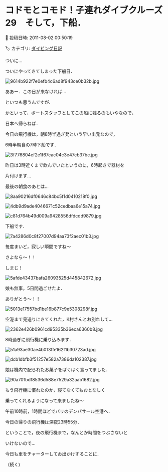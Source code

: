 # コドモとコモド！子連れダイブクルーズ29　そして，下船．

📅 投稿日時: 2011-08-02 00:50:19

🏷️ カテゴリ: [ダイビング日記](ce3a7a8d424d112fce83ee85c81a0e344.md)

ついに…


ついにやってきてしまった下船日．




![9614b922f7e0efb4c6ad8f943ce0b32b.jpg](images/9614b922f7e0efb4c6ad8f943ce0b32b.jpg)




ああー．この日が来なければ…


といつも思うんですが．





かといって，ボートスタッフとしてこの船に残るのもいやなので，


日本へ帰らねば．





今日の飛行機は，朝8時半過ぎ発という早い出発なので，


6時半朝食の7時下船です．




![3f776804ef2e1f67cac04c3e47cb37bc.jpg](images/3f776804ef2e1f67cac04c3e47cb37bc.jpg)







昨日は3時近くまで飲んでいたというのに，6時起きで器材を


片付けます…





最後の朝食のあとは…




![8aa90216df0646c84bc5f1d0410218f0.jpg](images/8aa90216df0646c84bc5f1d0410218f0.jpg)









![4db9d9ade4046671c52cedbaa6e15a74.jpg](images/4db9d9ade4046671c52cedbaa6e15a74.jpg)









![c81d764b49d009a9428556dfdcdd9879.jpg](images/c81d764b49d009a9428556dfdcdd9879.jpg)







下船です．




![7a4286d0c8f27007d94aa73f2aec01b3.jpg](images/7a4286d0c8f27007d94aa73f2aec01b3.jpg)




毎度まいど，寂しい瞬間ですね～





さよなら～！！


しまじ！




![5afde43437bafa26093525d445842672.jpg](images/5afde43437bafa26093525d445842672.jpg)




娘も無事，5日間過ごせたよ．


ありがとう～！！




![5013e17557bd1be16b877c9e5308298f.jpg](images/5013e17557bd1be16b877c9e5308298f.jpg)







空港まで見送りにきてくれた，K村さんとお別れして…




![2362e426b0961cd95335b36eca6360b8.jpg](images/2362e426b0961cd95335b36eca6360b8.jpg)







8時過ぎに飛行機に乗り込みます．




![51a93ae30ae4b013ffe162f1b30723ad.jpg](images/51a93ae30ae4b013ffe162f1b30723ad.jpg)









![dcb1dbfb3f51257e582a7386da102387.jpg](images/dcb1dbfb3f51257e582a7386da102387.jpg)







娘は機内で配られたお菓子をばくばく食ってました．




![90a701bdf8536d588e7529a32aab1682.jpg](images/90a701bdf8536d588e7529a32aab1682.jpg)




もう飛行機に慣れたのか，寝てなくてもおとなしく


乗ってくれるようになって来ましたね～





午前10時前，1時間ほどでバリのデンパサール空港へ．





今日の帰りの飛行機は深夜23時55分．


ということで，夜の飛行機まで，なんとか時間をつぶさないと


いけないので…





今日も車をチャーターしてお出かけすることに．


（続く)
